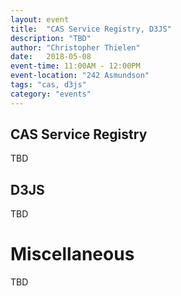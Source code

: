```yaml
---
layout: event
title:  "CAS Service Registry, D3JS"
description: "TBD"
author: "Christopher Thielen"
date:   2018-05-08
event-time: 11:00AM - 12:00PM
event-location: "242 Asmundson"
tags: "cas, d3js"
category: "events"
---
```


CAS Service Registry
-

TBD

D3JS
-

TBD

Miscellaneous
=
TBD
